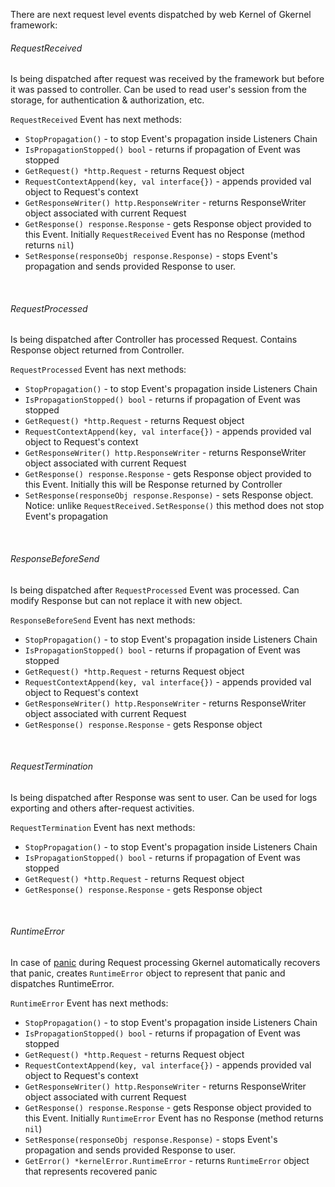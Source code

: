 There are next request level events dispatched by web Kernel of Gkernel framework:

###### RequestReceived
Is being dispatched after request was received by the framework but before it was passed to controller.
Can be used to read user's session from the storage, for authentication & authorization, etc.


`RequestReceived` Event has next methods:

* `StopPropagation()` - to stop Event's propagation inside Listeners Chain
* `IsPropagationStopped() bool` - returns if propagation of Event was stopped
* `GetRequest() *http.Request` - returns Request object
* `RequestContextAppend(key, val interface{})` - appends provided val object to Request's context
* `GetResponseWriter() http.ResponseWriter` - returns ResponseWriter object associated with current Request
* `GetResponse() response.Response` - gets Response object provided to this Event. Initially `RequestReceived` Event has no Response (method returns `nil`)
* `SetResponse(responseObj response.Response)` - stops Event's propagation and sends provided Response to user.

&nbsp;
###### RequestProcessed
Is being dispatched after Controller has processed Request. Contains Response object returned from Controller.

`RequestProcessed` Event has next methods:

* `StopPropagation()` - to stop Event's propagation inside Listeners Chain
* `IsPropagationStopped() bool` - returns if propagation of Event was stopped
* `GetRequest() *http.Request` - returns Request object
* `RequestContextAppend(key, val interface{})` - appends provided val object to Request's context
* `GetResponseWriter() http.ResponseWriter` - returns ResponseWriter object associated with current Request
* `GetResponse() response.Response` - gets Response object provided to this Event. Initially this will be Response returned by Controller
* `SetResponse(responseObj response.Response)` - sets Response object. Notice: unlike `RequestReceived.SetResponse()` this method does not stop Event's propagation

&nbsp;
###### ResponseBeforeSend
Is being dispatched after `RequestProcessed` Event was processed. Can modify Response but can not replace it with new object.

`ResponseBeforeSend` Event has next methods:

* `StopPropagation()` - to stop Event's propagation inside Listeners Chain
* `IsPropagationStopped() bool` - returns if propagation of Event was stopped
* `GetRequest() *http.Request` - returns Request object
* `RequestContextAppend(key, val interface{})` - appends provided val object to Request's context
* `GetResponseWriter() http.ResponseWriter` - returns ResponseWriter object associated with current Request
* `GetResponse() response.Response` - gets Response object

&nbsp;
###### RequestTermination
Is being dispatched after Response was sent to user. Can be used for logs exporting and others after-request activities.

`RequestTermination` Event has next methods:

* `StopPropagation()` - to stop Event's propagation inside Listeners Chain
* `IsPropagationStopped() bool` - returns if propagation of Event was stopped
* `GetRequest() *http.Request` - returns Request object
* `GetResponse() response.Response` - gets Response object

&nbsp;
###### RuntimeError
In case of [panic](https://blog.golang.org/defer-panic-and-recover) during Request processing
Gkernel automatically recovers that panic, creates `RuntimeError` object to represent that panic and dispatches RuntimeError.

`RuntimeError` Event has next methods:

* `StopPropagation()` - to stop Event's propagation inside Listeners Chain
* `IsPropagationStopped() bool` - returns if propagation of Event was stopped
* `GetRequest() *http.Request` - returns Request object
* `RequestContextAppend(key, val interface{})` - appends provided val object to Request's context
* `GetResponseWriter() http.ResponseWriter` - returns ResponseWriter object associated with current Request
* `GetResponse() response.Response` - gets Response object provided to this Event. Initially `RuntimeError` Event has no Response (method returns `nil`)
* `SetResponse(responseObj response.Response)` - stops Event's propagation and sends provided Response to user.
* `GetError() *kernelError.RuntimeError` - returns `RuntimeError` object that represents recovered panic
